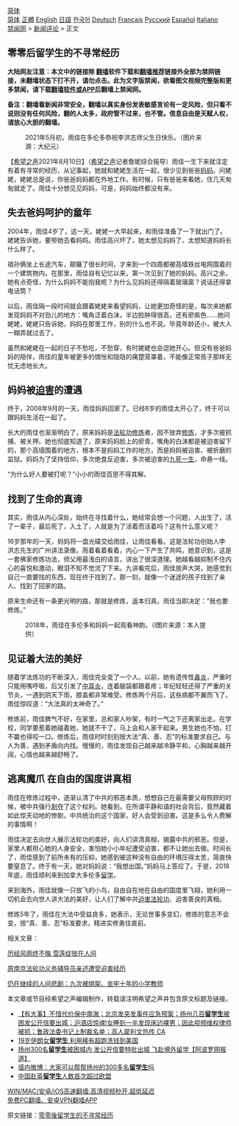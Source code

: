  <!-- 面包屑导航 --> <div class="breadcrumb"><!-- GTranslate: https://gtranslate.io/ -->  <div class="switcher notranslate">  <div class="selected">  <a href="#" onclick="return false;"> 简体</a>  </div>  <div class="option">  <a href="https://www.bannedbook.org" onclick="doGTranslate('zh-CN|zh-CN');jQuery('div.switcher div.selected a').html(jQuery(this).html());return false;" title="简体中文" class="nturl selected"> 简体</a>  <a href="https://www.bannedbook.org/zh-tw/" onclick="doGTranslate('zh-CN|zh-TW');jQuery('div.switcher div.selected a').html(jQuery(this).html());return false;" title="繁體中文" class="nturl"> 正體</a>  <a href="https://www.bannedbook.org/en/" onclick="doGTranslate('zh-CN|en');jQuery('div.switcher div.selected a').html(jQuery(this).html());return false;" title="English" class="nturl"> English</a>  <a href="https://www.bannedbook.org/ja/" onclick="doGTranslate('zh-CN|ja');jQuery('div.switcher div.selected a').html(jQuery(this).html());return false;" title="日本語" class="nturl"> 日語</a>  <a href="https://www.bannedbook.org/ko/" onclick="doGTranslate('zh-CN|ko');jQuery('div.switcher div.selected a').html(jQuery(this).html());return false;" title="한국어" class="nturl"> 한국어</a>  <a href="https://www.bannedbook.org/de/" onclick="doGTranslate('zh-CN|de');jQuery('div.switcher div.selected a').html(jQuery(this).html());return false;" title="Deutsch" class="nturl"> Deutsch</a>  <a href="https://www.bannedbook.org/fr/" onclick="doGTranslate('zh-CN|fr');jQuery('div.switcher div.selected a').html(jQuery(this).html());return false;" title="Français" class="nturl"> Français</a>  <a href="https://www.bannedbook.org/ru/" onclick="doGTranslate('zh-CN|ru');jQuery('div.switcher div.selected a').html(jQuery(this).html());return false;" title="Русский" class="nturl"> Русский</a>  <a href="https://www.bannedbook.org/es/" onclick="doGTranslate('zh-CN|es');jQuery('div.switcher div.selected a').html(jQuery(this).html());return false;" title="Español" class="nturl"> Español</a>  <a href="https://www.bannedbook.org/it/" onclick="doGTranslate('zh-CN|it');jQuery('div.switcher div.selected a').html(jQuery(this).html());return false;" title="Italiano" class="nturl"> Italiano</a>  </div>  </div>      <div class='breadcrumb-sub'><!-- Breadcrumb NavXT 6.3.0 --> <a href="https://www.bannedbook.org/" class="home">禁闻网</a> &gt; <a href="https://www.bannedbook.org/bnews/comments/" class="category">新闻评论</a> &gt; 正文</div></div><h2>零零后留学生的不寻常经历</h2> <p class="notice"><b>大陆网友注意：本文中的链接除 <a href="https://github.com/bannedbook/fanqiang" >翻墙</a>软件下载和<a href="https://github.com/killgcd/justmysocks/blob/master/README.md">翻墙推荐</a>链接外全部为禁网链接，未翻墙状态下打不开，请勿点击。此为文字版禁闻，欲看图文视频完整版和更多禁闻，请下载<a href="https://github.com/bannedbook/fanqiang">翻墙软件或APP</a>后翻墙上禁闻网。</p><p>备注：翻墙看新闻非常安全，翻墙以真实身份发表敏感言论有一定风险，但只看不说则没有任何风险，翻的人太多，政府管不过来，也不管。信息自由是天赋人权，请放心大胆的翻墙。</b></p>  <div class="entry"> <figure> <p><figcaption>2021年5月初，雨佳在多伦多恭祝李洪志师父生日快乐。（图片来源：大纪元）</figcaption></figure> <p>【<span class='wp_keywordlink_affiliate'><a href="https://www.soundofhope.org" title="希望之声" target="_blank">希望之声</a></span>2021年8月10日】（<a href="https://www.bannedbook.org/bnews/tag/%e5%b8%8c%e6%9c%9b%e4%b9%8b%e5%a3%b0/" class="st_tag internal_tag" rel="tag" title="标签 希望之声 下的日志">希望之声</a>记者詹妮综合报导）雨佳一生下来就注定有着有寻常的经历，从记事起，她就和姥姥生活在一起，很少见到爸爸<a href="https://www.bannedbook.org/bnews/tag/%e5%a6%88%e5%a6%88/" class="st_tag internal_tag" rel="tag" title="标签 妈妈 下的日志">妈妈</a>。问姥姥，姥姥总是说，你爸爸妈妈都在外地工作。有时候，只有爸爸来看她，住几天匆匆就走了。雨佳十分想见见妈妈，可是，妈妈始终都没有来。</p> <h2>失去爸妈呵护的童年</h2> <p>2004年，雨佳4岁了，这一天，姥姥一大早起来，和雨佳准备了一下就出门了。姥姥告诉她，要带她去看妈妈。雨佳高兴坏了，她太想见妈妈了，太想知道妈妈长什么样了。</p> <p>祖孙俩坐上长途汽车，颠簸了很长时间，才来到一个四周都被高墙铁丝电网围着的一个建筑物内。在那里，雨佳自有记忆以来，第一次见到了她的妈妈。高兴之余，她有点奇怪，为什么妈妈不能抱我呢？为什么见妈妈还得隔着玻璃窗？说话还得拿电话筒？</p> <p>以后，雨佳隔一段时间就会跟着姥姥来看望妈妈，让她更加奇怪的是，每次来她都发现妈妈不对劲儿的地方：嘴角泛着白沫，半边脸肿得很高，还有瘀紫色……她问姥姥，姥姥只告诉她，妈妈在那里工作，别的什么也不说。毕竟年龄还小，被大人一糊弄就过去了。</p> <p>虽然和姥姥在一起的日子不愁吃，不愁穿，有时姥姥也会逗她开心。但没有爸爸妈妈的陪伴，雨佳的童年被更多的惆怅和隐隐的痛楚笼罩着，不能像正常孩子那样无忧无虑地长大。</p> <h2>妈妈被<a href="https://www.bannedbook.org/bnews/tag/%e8%bf%ab%e5%ae%b3/" class="st_tag internal_tag" rel="tag" title="标签 迫害 下的日志">迫害</a>的遭遇</h2> <p>终于，2008年9月的一天，雨佳妈妈回家了。已经8岁的雨佳太开心了，终于可以跟妈妈生活在一起了。</p>  <p>长大的雨佳也渐渐明白了，原来妈妈是<a href="https://www.bannedbook.org/bnews/tag/%e6%b3%95%e8%bd%ae%e5%8a%9f/" class="st_tag internal_tag" rel="tag" title="标签 法轮功 下的日志">法轮功</a><span class='wp_keywordlink'><a href="https://www.qi-gong.me/" title="气功修炼网" target="_blank">修炼</a></span>者，因不放弃<a href="https://www.bannedbook.org/bnews/tag/%e4%bf%ae%e7%82%bc/" class="st_tag internal_tag" rel="tag" title="标签 修炼 下的日志">修炼</a>，才多次被抓捕、被关押。她也彻底知道了，原来妈妈脸上的瘀青，嘴角的白沫都是被迫害留下的，那个高墙围着的地方，根本不是妈妈工作的地方，而是妈妈被迫害、被折磨的监狱。妈妈为了坚持信仰，多次绝食反迫害，多次被迫害的<span class='wp_keywordlink'><a href="https://www.bannedbook.org/forum2/topic24.html" title="九死一生——我的“右派”历程  作者：代煌" target="_blank">九死一生</a></span>，命悬一线。</p> <p>“为什么好人要被打呢？”小小的雨佳百思不得其解。</p> <h2>找到了生命的真谛</h2> <p>其实，雨佳从内心深处，始终在寻找着什么，她经常会想一个问题，人出生了，活了一辈子，最后死了，入土了，人就是为了活着而活着吗？这有什么意义呢？</p> <p>16岁那年的一天，妈妈将一盘光碟交给雨佳，让雨佳看看。这是法轮功创始人李洪志先生的广州讲法录像。雨着看着看着，内心一下产生了共鸣，她意识到，这是一套佛家修炼功法，师父用最浅白的语言，讲出了很深道理。她越看越抑制不住内心的喜悦和激动，眼泪不知不觉流了下来。九讲看完后，雨佳放声大哭，她感觉到自己一直要找的东西，现在终于找到了。那一刻，就像一个迷途的孩子找到了亲人、找到了回家的路。</p> <p>原来生命还有一条更光明的路，那就是修炼，返本归真。雨佳当即决定：“我也要修炼。”</p> <figure><figcaption>2018年，雨佳在多伦多和妈妈一起观看神韵。（l图片来源：本人提供）</figcaption></figure> <h2>见证着大法的美好</h2> <p>随着学法炼功的不断深入，雨佳完全变了一个人。以前，她有遗传性<a href="https://www.bannedbook.org/bnews/tag/%e9%bc%bb%e7%82%8e/" class="st_tag internal_tag" rel="tag" title="标签 鼻炎 下的日志">鼻炎</a>，严重时只能用嘴呼吸，后又引发了<a href="https://www.bannedbook.org/bnews/tag/%E4%B8%AD%E8%80%B3%E7%82%8E/" class="st_tag internal_tag" rel="tag" title="标签 中耳炎 下的日志">中耳炎</a>，连着脑袋都跟着疼；年纪轻轻还得了严重的关节炎，一遇到阴天下雨，膝盖都非常难受。修炼两个月后，这些病都不翼而飞了。雨佳惊叹道：“大法真的太神奇了。”</p>  <p>修炼前，雨佳脾气不好，在家里，总和家人吵架，有时一气之下还离家出走。在学校，同学要惹着她碰着她，她就不干了，马上会和人家干起来。男生她也不怕，打不赢也得咬一口。修炼后，雨佳时时刻刻按大法“真、善、忍”的标准要求自己。与人为善，遇到矛盾向内找。慢慢的，雨佳发现自己越来越冷静平和，心胸越来越开阔，心情也越来越舒畅了。</p> <h2>逃离魔爪 在自由的国度讲真相 </h2> <p>雨佳在修炼过程中，逐渐认清了中共的邪恶本质，想想自己在最需要父母照顾的时候，被中共强行<span class='wp_keywordlink'><a href="https://www.bannedbook.org/forum2/topic21.html" title="《剥夺》 黄建民 著" target="_blank">剥夺</a></span>了这个权利。她看到，在所谓平静和谐的社会背后，竟然藏着如此惊天动地的惨剧，中共统治的这个国家，好人会受到迫害。这是多么令人费解的事情啊！</p> <p>雨佳决定去向世人展示法轮功的美好，向人们讲清真相，揭露中共的邪恶。但是，家里人都担心她的人身安全，害怕她小小年纪遭受迫害，都不让她出去做。时间长了，雨佳感到了前所未有的压抑，她感到被这种没有自由的环境压得太苦，简直快要窒息了。终于有一天，她对妈妈说：“我想出国。”妈妈马上答应了。于是，2018年底，雨佳顺利来到加拿大多伦多<a href="https://www.bannedbook.org/bnews/tag/%E7%95%99%E5%AD%A6/" class="st_tag internal_tag" rel="tag" title="标签 留学 下的日志">留学</a>。</p> <p>来到海外，雨佳就像一只放飞的小鸟，自由自在地在自由的国度里飞翔，她利用一切机会去向世人讲大法的美好，让人们了解中共<span class='wp_keywordlink'><a href="https://www.bannedbook.org/forum11/topic278.html" title="评江泽民与中共相互利用迫害法轮功" target="_blank">迫害法轮功</a></span>、迫害善良的真相。</p> <p>修炼5年了，雨佳在大法中受益良多，她表示，无论世事多变幻，修炼的意志不会变，按“真、善、忍”标准要求，精进实修勇往直前。</p> <p>相关文章：</p>  <p><a href="https://www.soundofhope.org/post/533444">历经风雨终不悔 雪莲绽放在人间</a></p> <p><a href="https://www.soundofhope.org/post/532715">原南京法轮功义务辅导员亲述遭受迫害经历</a></p> <p><a href="https://www.soundofhope.org/post/531110">仍在继续的人间悲剧：九次被绑架、坐牢十年的小学教师</a></p> <p>本文章或节目经希望之声编辑制作，转载请注明希望之声并包含原文标题及链接。 </p> <ul class='op-related-articles' title='相关阅读'> <li><a href='https://www.bannedbook.org/bnews/bannedvideo/20210808/1602332.html' target='_blank'>【有大事】不惜代价保中南海；北京发突发事件应急预案；扬州几百<b>留学生</b>被困发公开信要出城；沪酒店惊魂!女睡到一半发现床边裸男；因此视频维权律师被抓；鲁政法委书记上制裁名单；高人犀利文热传 CA</a></li> <li><a href='https://www.bannedbook.org/bnews/worldnews/20210808/1602288.html' target='_blank'>19岁伊朗女<b>留学生</b> 利用稀有超跑洗钱到美国</a></li> <li><a href='https://www.bannedbook.org/bnews/cbnews/20210807/1602229.html' target='_blank'>扬州300名<b>留学生</b>被困城内 发公开信要特批出城 飞赴境外留学【阿波罗网报道】</a></li> <li><a href='https://www.bannedbook.org/bnews/cnnews/20210806/1601469.html' target='_blank'>墙内微博：大家可以帮帮扬州的300多名<b>留学生</b>吗</a></li> <li><a href='https://www.bannedbook.org/bnews/baitai/20210806/1601331.html' target='_blank'>中国赴英<b>留学生</b>人数首次超过欧盟</a></li> </ul> <p class="texttj"> <a href="https://github.com/bannedbook/fanqiang/wiki/V2ray%E6%9C%BA%E5%9C%BA" target="_blank">WIN/MAC/安卓/iOS高速翻墙:高清视频秒开,超低延迟</a><br/> <a href="https://github.com/bannedbook/fanqiang/wiki/%E7%A6%81%E9%97%BB%E7%BD%91%E5%AE%89%E5%8D%93%E7%BF%BB%E5%A2%99%E6%96%B0%E9%97%BBAPP" target="_blank">免费PC翻墙、安卓VPN翻墙APP</a></p><p>原文链接：<a class="src_link"  href="https://www.soundofhope.org/post/534098" target="_blank">零零後留学生的不寻常经历</a></p> <a name='sharetosocial'></a>  <div style="margin-bottom:5px;padding-bottom:5px;clear:both"> <div id="archive-pix-1" class="banner-ads"> <!-- AuctionX Display platform tag START --> <div id="26318x728x90x621x_ADSLOT2" clicktrack="%%CLICK_URL_ESC%%"></div> <!-- AuctionX Display platform tag END --> </div> <div id="archive-pix-2" class="banner-ads"> <!-- AuctionX Display platform tag START --> <div id="26315x300x250x621x_ADSLOT2" clicktrack="%%CLICK_URL_ESC%%"></div> <!-- AuctionX Display platform tag END --> </div> </div>  <div id="archive-pix-1" class="banner-ads"> <!-- AuctionX Display platform tag START --> <div id="26318x728x90x621x_ADSLOT3" clicktrack="%%CLICK_URL_ESC%%"></div> <!-- AuctionX Display platform tag END --> </div> </div><!--END ENTRY--> 